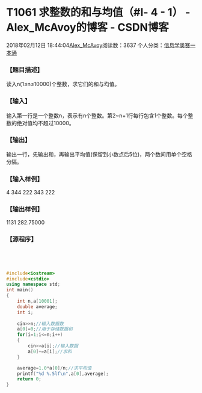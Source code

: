 # T1061 求整数的和与均值（#Ⅰ- 4 - 1） - Alex_McAvoy的博客 - CSDN博客





2018年02月12日 18:44:04[Alex_McAvoy](https://me.csdn.net/u011815404)阅读数：3637
个人分类：[信息学奥赛一本通](https://blog.csdn.net/u011815404/article/category/7429967)










### 【题目描述】

读入n(1≤n≤10000)个整数，求它们的和与均值。


### 【输入】

输入第一行是一个整数n，表示有n个整数。第2~n+1行每行包含1个整数。每个整数的绝对值均不超过10000。


### 【输出】

输出一行，先输出和，再输出平均值(保留到小数点后5位)，两个数间用单个空格分隔。


### 【输入样例】

4
344
222
343
222

### 【输出样例】

1131 282.75000

### 【源程序】


```cpp

```

```cpp

```

```cpp

```

```cpp

```

```cpp
#include<iostream>
#include<cstdio>
using namespace std;
int main()
{
    int n,a[10001];
	double average;
	int i;
    
	cin>>n;//输入数据数
	a[0]=0;//用于存储数据和
	for(i=1;i<=n;i++)
	{
		cin>>a[i];//输入数据
		a[0]+=a[i];//求和
	}

	average=1.0*a[0]/n;//求平均值
	printf("%d %.5lf\n",a[0],average);
    return 0;
}
```







